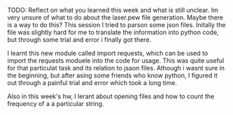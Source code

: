 TODO: Reflect on what you learned this week and what is still unclear.
Im very unsure of what to do about the laser.pew file generation. Maybe there is a way to do this?
This session I tried to parson some json files. Initally the file was slightly hard for me to translate the information into python code, but through some trial and error i finally got there. 

I learnt this new module called import requests, which can be used to import the requests moduele into the code for usage. This was quite useful for that particulat task and its relation to jsaon files. Athough i wasnt sure in the beginning, but after asing some friends who know python, I figured it out through a painful trial and error which took a long time. 

Also in this week's hw, I lerant about opening files and how to count the frequency of a a particular string. 






